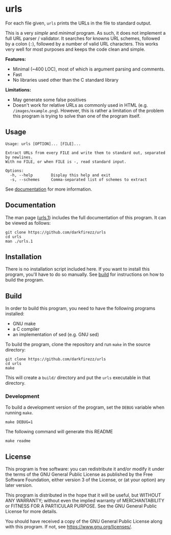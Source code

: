 
# urls

For each file given, `urls` prints the URLs in the file to standard output.

This is a very _simple_ and _minimal_ program. As such, it does not
implement a full URL parser / validator. It searches for knowns URL schemes,
followed by a colon (`:`), followed by a number of valid URL characters. This
works very well for most purposes and keeps the code clean and simple.

__Features:__

 - Minimal (~400 LOC), most of which is argument parsing and comments.
 - Fast
 - No libraries used other than the C standard library

__Limitations:__

 - May generate some false positives
 - Doesn't work for relative URLs as commonly used in HTML
   (e.g. `/images/example.png`). However, this is rather a limitation of the
   problem this program is trying to solve than one of the program itself.

## Usage

```
Usage: urls [OPTION]... [FILE]...

Extract URLs from every FILE and write them to standard out, separated
by newlines.
With no FILE, or when FILE is -, read standard input.

Options:
  -h, --help        Display this help and exit
  -s, --schemes     Comma-separated list of schemes to extract
```

See [documentation](#documentation) for more information.

## Documentation

The man page ([urls.1](./urls.1)) includes the full documentation of this
program. It can be viewed as follows:

```
git clone https://github.com/darkfirezz/urls
cd urls
man ./urls.1
```

## Installation

There is no installation script included here. If you want to install this
program, you'll have to do so manually. See [build](#build) for instructions on
how to build the program.

## Build

In order to build this program, you need to have the following programs
installed:

 - GNU make
 - a C compiler
 - an implementation of sed (e.g. GNU sed)

To build the program, clone the repository and run `make` in the source
directory:
```
git clone https://github.com/darkfirezz/urls
cd urls
make
```

This will create a `build/` directory and put the `urls` executable in that
directory.

### Development

To build a development version of the program, set the `DEBUG` variable when
running `make`.
```
make DEBUG=1
```

The following command will generate this README
```
make readme
```

## License

This program is free software: you can redistribute it and/or modify it under the terms of the GNU General Public License as published by the Free Software Foundation, either version 3 of the License, or (at your option) any later version.

This program is distributed in the hope that it will be useful, but WITHOUT ANY WARRANTY; without even the implied warranty of MERCHANTABILITY or FITNESS FOR A PARTICULAR PURPOSE. See the GNU General Public License for more details.

You should have received a copy of the GNU General Public License along with this program. If not, see <https://www.gnu.org/licenses/>.
